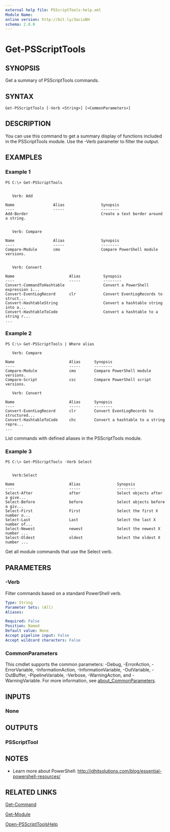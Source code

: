```yaml
---
external help file: PSScriptTools-help.xml
Module Name:
online version: http://bit.ly/3acixBH
schema: 2.0.0
---
```


# Get-PSScriptTools

## SYNOPSIS
Get a summary of PSScriptTools commands.

## SYNTAX

```
Get-PSScriptTools [-Verb <String>] [<CommonParameters>]
```

## DESCRIPTION
You can use this command to get a summary display of functions included in the PSScriptTools module.
Use the -Verb parameter to filter the output.

## EXAMPLES

### Example 1
```
PS C:\> Get-PSScriptTools


   Verb: Add

Name                 Alias                Synopsis
----                 -----                --------
Add-Border                                Create a text border around a string.


   Verb: Compare

Name                 Alias                Synopsis
----                 -----                --------
Compare-Module       cmo                  Compare PowerShell module versions.


   Verb: Convert

Name                        Alias          Synopsis
----                        -----          --------
Convert-CommandToHashtable                 Convert a PowerShell expression i...
Convert-EventLogRecord      clr            Convert EventLogRecords to struct...
Convert-HashtableString                    Convert a hashtable string into a...
Convert-HashtableToCode                    Convert a hashtable to a string r...
...
```

### Example 2
```
PS C:\> Get-PSScriptTools | Where alias

   Verb: Compare

Name                        Alias      Synopsis
----                        -----      --------
Compare-Module              cmo        Compare PowerShell module versions.
Compare-Script              csc        Compare PowerShell script versions.

   Verb: Convert

Name                        Alias      Synopsis
----                        -----      --------
Convert-EventLogRecord      clr        Convert EventLogRecords to structured...
Convert-HashtableToCode     chc        Convert a hashtable to a string repre...
...
```

List commands with defined aliases in the PSScriptTools module.

### Example 3
```
PS C:\> Get-PSScriptTools -Verb Select


   Verb:Select

Name                        Alias                Synopsis
----                        -----                --------
Select-After                after                Select objects after a give...
Select-Before               before               Select objects before a giv...
Select-First                First                Select the first X number o...
Select-Last                 Last                 Select the last X number of...
Select-Newest               newest               Select the newest X number ...
Select-Oldest               oldest               Select the oldest X number ...
```

Get all module commands that use the Select verb.

## PARAMETERS

### -Verb
Filter commands based on a standard PowerShell verb.

```yaml
Type: String
Parameter Sets: (All)
Aliases:

Required: False
Position: Named
Default value: None
Accept pipeline input: False
Accept wildcard characters: False
```

### CommonParameters
This cmdlet supports the common parameters: -Debug, -ErrorAction, -ErrorVariable, -InformationAction, -InformationVariable, -OutVariable, -OutBuffer, -PipelineVariable, -Verbose, -WarningAction, and -WarningVariable. For more information, see [about_CommonParameters](http://go.microsoft.com/fwlink/?LinkID=113216).

## INPUTS

### None
## OUTPUTS

### PSScriptTool
## NOTES
* Learn more about PowerShell: http://jdhitsolutions.com/blog/essential-powershell-resources/

## RELATED LINKS

[Get-Command]()

[Get-Module]()

[Open-PSScriptToolsHelp]()

